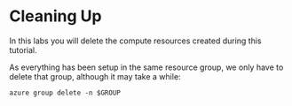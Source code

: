 # Cleaning Up

In this labs you will delete the compute resources created during this tutorial.

As everything has been setup in the same resource group, we only have to delete that group, although it may take a while:

```
azure group delete -n $GROUP
```
